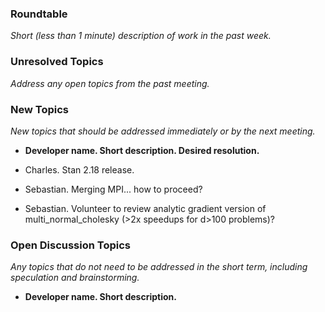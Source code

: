 ### Roundtable
_Short (less than 1 minute) description of work in the past week._


### Unresolved Topics
_Address any open topics from the past meeting._

### New Topics
_New topics that should be addressed immediately or by the next
meeting._

* __Developer name.  Short description.  Desired resolution.__

* Charles. Stan 2.18 release.
 
* Sebastian. Merging MPI... how to proceed?

* Sebastian. Volunteer to review analytic gradient version of multi_normal_cholesky (>2x speedups for d>100 problems)?

### Open Discussion Topics
_Any topics that do not need to be addressed in the short term,
including speculation and brainstorming._

* __Developer name.  Short description.__


